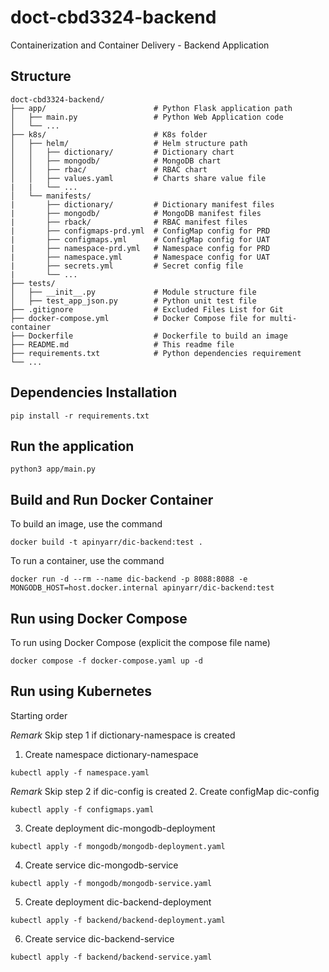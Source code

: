 # doct-cbd3324-backend
Containerization and Container Delivery - Backend Application

## Structure

```
doct-cbd3324-backend/           
├── app/                        # Python Flask application path
│   ├── main.py                 # Python Web Application code
│   └── ...
├── k8s/                        # K8s folder
│   ├── helm/                   # Helm structure path
│   │   ├── dictionary/         # Dictionary chart
│   │   ├── mongodb/            # MongoDB chart
│   │   ├── rbac/               # RBAC chart
│   │   ├── values.yaml         # Charts share value file
|   |   └── ...
│   └── manifests/
|       ├── dictionary/         # Dictionary manifest files
|       ├── mongodb/            # MongoDB manifest files
|       ├── rback/              # RBAC manifest files
|       ├── configmaps-prd.yml  # ConfigMap config for PRD
|       ├── configmaps.yml      # ConfigMap config for UAT
|       ├── namespace-prd.yml   # Namespace config for PRD
|       ├── namespace.yml       # Namespace config for UAT
|       ├── secrets.yml         # Secret config file
|       └── ...
├── tests/
│   ├── __init__.py             # Module structure file
│   ├── test_app_json.py        # Python unit test file
├── .gitignore                  # Excluded Files List for Git
├── docker-compose.yml          # Docker Compose file for multi-container
├── Dockerfile                  # Dockerfile to build an image
├── README.md                   # This readme file
├── requirements.txt            # Python dependencies requirement
└── ...
```

## Dependencies Installation
```pip install -r requirements.txt```

## Run the application
```python3 app/main.py```

## Build and Run Docker Container
To build an image, use the command

```docker build -t apinyarr/dic-backend:test .```

To run a container, use the command

```docker run -d --rm --name dic-backend -p 8088:8088 -e MONGODB_HOST=host.docker.internal apinyarr/dic-backend:test```

## Run using Docker Compose
To run using Docker Compose (explicit the compose file name)

```docker compose -f docker-compose.yaml up -d```

## Run using Kubernetes
Starting order

*Remark* Skip step 1 if dictionary-namespace is created
1. Create namespace dictionary-namespace

```kubectl apply -f namespace.yaml```

*Remark* Skip step 2 if dic-config is created
2. Create configMap dic-config

```kubectl apply -f configmaps.yaml```

3. Create deployment dic-mongodb-deployment

```kubectl apply -f mongodb/mongodb-deployment.yaml```

4. Create service dic-mongodb-service

```kubectl apply -f mongodb/mongodb-service.yaml```

5. Create deployment dic-backend-deployment

```kubectl apply -f backend/backend-deployment.yaml```

6. Create service dic-backend-service

```kubectl apply -f backend/backend-service.yaml```
